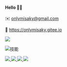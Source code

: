#### Hello 👋🏻

✉️ onlymisaky@gmail.com

🔗 https://onlymisaky.gitee.io

![](https://github-readme-stats.vercel.app/api?username=onlymisaky&count_private=true&show_icons=true&show_owner=true&theme=cobalt)

![技能](https://github-readme-stats.vercel.app/api/top-langs/?username=onlymisaky&layout=compact&theme=cobalt)

<a href="https://github.com/onlymisaky/vue3-antd-admin" target="_blank">
  <img src="https://github-readme-stats.vercel.app/api/pin/?username=onlymisaky&repo=vue3-antd-admin&show_icons=true&theme=cobalt" />
</a>

<a href="https://github.com/onlymisaky/AngularJS-ES6" target="_blank">
  <img src="https://github-readme-stats.vercel.app/api/pin/?username=onlymisaky&repo=AngularJS-ES6&show_icons=true&theme=cobalt" />
</a>

<a href="https://github.com/onlymisaky/webpack-workbench" target="_blank">
  <img src="https://github-readme-stats.vercel.app/api/pin/?username=onlymisaky&repo=webpack-workbench&show_icons=true&theme=cobalt" />
</a> 

<a href="https://github.com/onlymisaky/GeedStorage" target="_blank">
  <img src="https://github-readme-stats.vercel.app/api/pin/?username=onlymisaky&repo=GeedStorage&show_icons=true&theme=cobalt" />
</a> 
